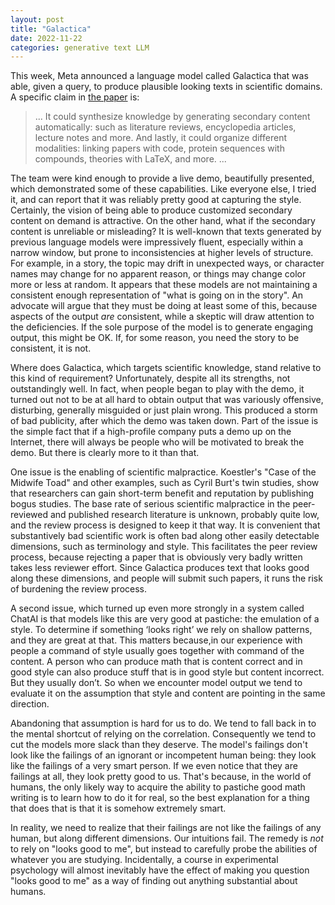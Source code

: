 ```yaml
---
layout: post
title: "Galactica"
date: 2022-11-22
categories: generative text LLM
---
```


This week, Meta announced a language model called Galactica that was able, given a query, to produce plausible looking texts in scientific domains.
A specific claim in [the paper](https://galactica.org/static/paper.pdf) is:

> ... It could synthesize knowledge by generating secondary content automatically: such as literature reviews, 
encyclopedia articles, lecture notes and more. And lastly, it could organize different modalities: linking papers with code, protein sequences with compounds, theories with
LaTeX, and more. ...

The team were kind enough to provide a live demo, beautifully presented, which demonstrated some of these capabilities. Like everyone else, I tried it, and can report
that it was reliably pretty good at capturing the style. Certainly, the vision of being able to produce customized secondary content on demand is 
attractive. On the other hand, what if the secondary content is unreliable or misleading? It is well-known that texts generated by previous language models
were impressively fluent, especially within a narrow window, but prone to inconsistencies at higher levels of structure. For example, in a story, the topic may
drift in unexpected ways, or character names may change for no apparent reason, or things may change color more or less at random. 
It appears that these models are not maintaining a consistent enough representation of "what is going on in the story". An advocate will argue that they must
be doing at least some of this, because aspects of the output *are* consistent, while a skeptic will draw attention to the deficiencies.
If the sole purpose of the model is to generate engaging output, this might be OK. If, for some reason, you need the story to be consistent, it is not.

Where does Galactica, which targets scientific knowledge, stand relative to this kind of requirement? Unfortunately, despite all its strengths, not 
outstandingly well. In fact, when people began to play with the demo, it turned out not to be at all hard to obtain output that was variously offensive, 
disturbing, generally misguided or just plain wrong. This produced a storm of bad publicity, after which the demo was taken down. Part of the issue is 
the simple fact that if a high-profile company puts a demo up on the Internet, there will always be people who will be motivated to break the demo. 
But there is clearly more to it than that.

One issue is the enabling of scientific malpractice. Koestler's "Case of the Midwife Toad" and other examples, such as Cyril Burt's twin studies, show 
that researchers can gain short-term benefit and reputation by publishing bogus studies. The base rate of serious scientific malpractice in the peer-reviewed and published research literature is unknown, probably quite low, and the review process is designed to keep it that way. It is convenient that substantively bad scientific work is often bad along other easily detectable dimensions, such as terminology and style. This facilitates the peer review process, because rejecting a paper that is obviously very badly written takes less reviewer effort. Since Galactica produces text that looks good along these dimensions, and people will submit such papers, it runs the risk of burdening the review process.

A second issue, which turned up even more strongly in a system called ChatAI is that models like this are very good at pastiche: the emulation of a style. To determine if something ‘looks right’ we rely on shallow patterns, and they are great at that. This matters because,in our experience with people a command of style usually goes together with command of the content. A person who can produce math that is content correct and in good style can also produce stuff that is in good style but content incorrect. But they usually don’t. So when we encounter model output we tend to evaluate it on the assumption that style and content are pointing in the same direction. 

Abandoning that assumption is hard for us to do. We tend to fall back in to the mental shortcut of relying on the correlation. Consequently we tend to cut the models more slack than they deserve. The model's failings don't look like the failings of an ignorant or incompetent human being: they look like the failings of a very smart person. If we even notice that they are failings at all, they look pretty good to us. That's because, in the world of humans, the only likely way to acquire the ability to pastiche good math writing is to learn how to do it for real, so the best explanation for a thing that does that is that it is somehow extremely smart.


In reality, we need to realize that their failings are not like the failings of any human, but along different dimensions. Our intuitions fail. The remedy is *not* to rely on "looks good to me", but instead to carefully probe the abilities of whatever you are studying. Incidentally, a course in experimental psychology will almost inevitably have the effect of making you question "looks good to me" as a way of finding out anything substantial about humans.


